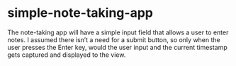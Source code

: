 # simple-note-taking-app

The note-taking app will have a simple input field that allows a user to enter notes. I assumed
there isn’t a need for a submit button, so only when the user presses the Enter key, would the user
input and the current timestamp gets captured and displayed to the view.
